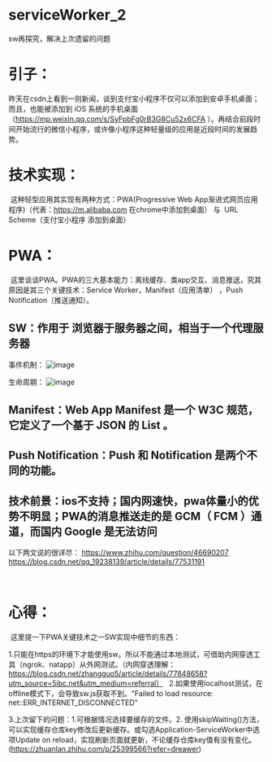 # serviceWorker_2
sw再探究，解决上次遗留的问题

# 引子：

  昨天在csdn上看到一则新闻，谈到支付宝小程序不仅可以添加到安卓手机桌面；而且，也能被添加到 iOS 系统的手机桌面（https://mp.weixin.qq.com/s/SyFpbFg0rB3G8Cu52x6CFA ）。再结合前段时间开始流行的微信小程序，或许像小程序这种轻量级的应用是近段时间的发展趋势。
  
  
# 技术实现：

  这种轻型应用其实现有两种方式：PWA(Progressive Web App渐进式网页应用程序)（代表：https://m.alibaba.com 在chrome中添加到桌面）  与  URL Scheme（支付宝小程序 添加到桌面）
  
  
# PWA：

  这里谈谈PWA。PWA的三大基本能力：离线缓存、类app交互、消息推送，究其原因是其三个关键技术：Service Worker，Manifest（应用清单） ，Push Notification（推送通知）。
  
  ## SW：作用于 浏览器于服务器之间，相当于一个代理服务器
  
  事件机制：
![image](http://img.blog.csdn.net/20170824160840779)

  生命周期：
![image](http://img.blog.csdn.net/20170824160846422)

  ## Manifest：Web App Manifest 是一个 W3C 规范，它定义了一个基于 JSON 的 List 。

  ## Push Notification：Push 和 Notification 是两个不同的功能。


  ## 技术前景：ios不支持；国内网速快，pwa体量小的优势不明显；PWA的消息推送走的是 GCM（ FCM ）通道，而国内 Google 是无法访问
  
  以下两文说的很详尽：
  https://www.zhihu.com/question/46690207
  https://blog.csdn.net/qq_19238139/article/details/77531191

  
  
# 心得：

  这里提一下PWA关键技术之一SW实现中细节的东西：
  
  1.只能在https的环境下才能使用sw。所以不能通过本地测试，可借助内网穿透工具（ngrok、natapp）从外网测试。（内网穿透理解：https://blog.csdn.net/zhangguo5/article/details/77848658?utm_source=5ibc.net&utm_medium=referral）
  
  2.如果使用localhost测试，在offline模式下，会导致sw.js获取不到。"Failed to load resource: net::ERR_INTERNET_DISCONNECTED"
  
  
  3.上次留下的问题：1.可根据情况选择要缓存的文件。2. 使用skipWaiting()方法，可以实现缓存仓库key修改后更新缓存。或勾选Application-ServiceWorker中选项Update on reload，实现刷新页面就更新，不论缓存仓库key值有没有变化。(https://zhuanlan.zhihu.com/p/25399566?refer=dreawer)
